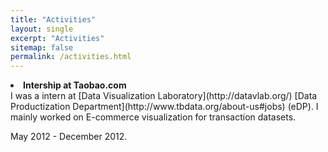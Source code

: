 ```yaml
---
title: "Activities"
layout: single
excerpt: "Activities"
sitemap: false
permalink: /activities.html
---
```

<li><b>Intership at Taobao.com</b><br>
I was a intern at [Data Visualization Laboratory](http://datavlab.org/) [Data Productization Department](http://www.tbdata.org/about-us#jobs) (eDP). I mainly worked on E-commerce visualization for transaction datasets. <p> May 2012 - December 2012.
</li>
